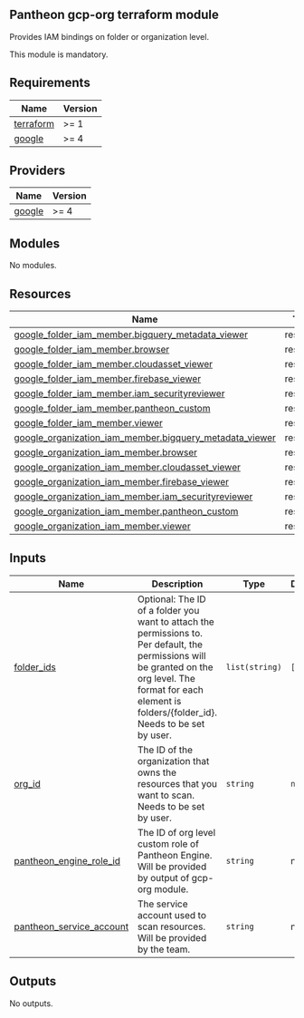 ## Pantheon gcp-org terraform module

Provides IAM bindings on folder or organization level.

This module is mandatory.

## Requirements

| Name | Version |
|------|---------|
| <a name="requirement_terraform"></a> [terraform](#requirement\_terraform) | >= 1 |
| <a name="requirement_google"></a> [google](#requirement\_google) | >= 4 |

## Providers

| Name | Version |
|------|---------|
| <a name="provider_google"></a> [google](#provider\_google) | >= 4 |

## Modules

No modules.

## Resources

| Name | Type |
|------|------|
| [google_folder_iam_member.bigquery_metadata_viewer](https://registry.terraform.io/providers/hashicorp/google/latest/docs/resources/folder_iam_member) | resource |
| [google_folder_iam_member.browser](https://registry.terraform.io/providers/hashicorp/google/latest/docs/resources/folder_iam_member) | resource |
| [google_folder_iam_member.cloudasset_viewer](https://registry.terraform.io/providers/hashicorp/google/latest/docs/resources/folder_iam_member) | resource |
| [google_folder_iam_member.firebase_viewer](https://registry.terraform.io/providers/hashicorp/google/latest/docs/resources/folder_iam_member) | resource |
| [google_folder_iam_member.iam_securityreviewer](https://registry.terraform.io/providers/hashicorp/google/latest/docs/resources/folder_iam_member) | resource |
| [google_folder_iam_member.pantheon_custom](https://registry.terraform.io/providers/hashicorp/google/latest/docs/resources/folder_iam_member) | resource |
| [google_folder_iam_member.viewer](https://registry.terraform.io/providers/hashicorp/google/latest/docs/resources/folder_iam_member) | resource |
| [google_organization_iam_member.bigquery_metadata_viewer](https://registry.terraform.io/providers/hashicorp/google/latest/docs/resources/organization_iam_member) | resource |
| [google_organization_iam_member.browser](https://registry.terraform.io/providers/hashicorp/google/latest/docs/resources/organization_iam_member) | resource |
| [google_organization_iam_member.cloudasset_viewer](https://registry.terraform.io/providers/hashicorp/google/latest/docs/resources/organization_iam_member) | resource |
| [google_organization_iam_member.firebase_viewer](https://registry.terraform.io/providers/hashicorp/google/latest/docs/resources/organization_iam_member) | resource |
| [google_organization_iam_member.iam_securityreviewer](https://registry.terraform.io/providers/hashicorp/google/latest/docs/resources/organization_iam_member) | resource |
| [google_organization_iam_member.pantheon_custom](https://registry.terraform.io/providers/hashicorp/google/latest/docs/resources/organization_iam_member) | resource |
| [google_organization_iam_member.viewer](https://registry.terraform.io/providers/hashicorp/google/latest/docs/resources/organization_iam_member) | resource |

## Inputs

| Name | Description | Type | Default | Required |
|------|-------------|------|---------|:--------:|
| <a name="input_folder_ids"></a> [folder\_ids](#input\_folder\_ids) | Optional: The ID of a folder you want to attach the permissions to. Per default, the permissions will be granted on the org level. The format for each element is folders/{folder\_id}. Needs to be set by user. | `list(string)` | `[]` | no |
| <a name="input_org_id"></a> [org\_id](#input\_org\_id) | The ID of the organization that owns the resources that you want to scan. Needs to be set by user. | `string` | `null` | no |
| <a name="input_pantheon_engine_role_id"></a> [pantheon\_engine\_role\_id](#input\_pantheon\_engine\_role\_id) | The ID of org level custom role of Pantheon Engine. Will be provided by output of gcp-org module. | `string` | n/a | yes |
| <a name="input_pantheon_service_account"></a> [pantheon\_service\_account](#input\_pantheon\_service\_account) | The service account used to scan resources. Will be provided by the team. | `string` | n/a | yes |

## Outputs

No outputs.